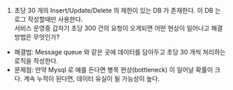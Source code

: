 1. 초당 30 개의 Insert/Update/Delete 의 제한이 있는 DB 가 존재한다. 이 DB 는 로그 작성할때만 사용한다.<br>서비스 운영중 갑자기 초당 300 건의 요청이 오게되면 어떤 현상이 일어나고 해결 방법은 무엇인가?
  * 해결법: Message queue 와 같은 곳에 데이터를 담아두고 초당 30 개씩 처리하는 로직을 작성한다.
  * 문제점: 만약 Mysql 로 예를 든다면 병목 현상(bottleneck) 이 일어날 확률이 크다. 계속 누적이 된다면, 데이터 유실이 될 가능성이 높다.